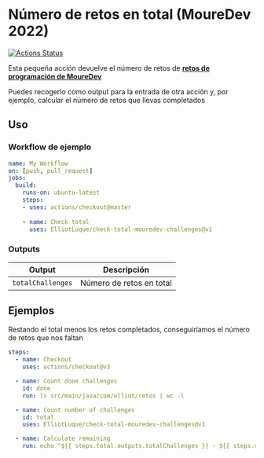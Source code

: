 # Número de retos en total (MoureDev 2022)


[![Actions Status](https://github.com/jacobtomlinson/python-container-action/workflows/Integration%20Test/badge.svg)](https://github.com/jacobtomlinson/python-container-action/actions)

Esta pequeña acción devuelve el número de retos de **[retos de programación de MoureDev](https://retosdeprogramacion.com/semanales2022)**

Puedes recogerlo como output para la entrada de otra acción y, por ejemplo, calcular el número de retos que llevas completados

## Uso

### Workflow de ejemplo

```yaml
name: My Workflow
on: [push, pull_request]
jobs:
  build:
    runs-on: ubuntu-latest
    steps:
    - uses: actions/checkout@master
    
    - name: Check total
      uses: ElliotLuque/check-total-mouredev-challenges@v1
```

### Outputs

| Output                                             | Descripción                                        |
|------------------------------------------------------|-----------------------------------------------|
| `totalChallenges`  | Número de retos en total    |

## Ejemplos

Restando el total menos los retos completados, conseguiríamos el número de retos que nos faltan

```yaml
steps:
  - name: Checkout
    uses: actions/checkout@v3

  - name: Count done challenges
    id: done
    run: ls src/main/java/com/elliot/retos | wc -l

  - name: Count number of challenges
    id: total
    uses: ElliotLuque/check-total-mouredev-challenges@v1

  - name: Calculate remaining
    run: echo "${{ steps.total.outputs.totalChallenges }} - ${{ steps.done.outputs.doneChallenges }}"
      
```
